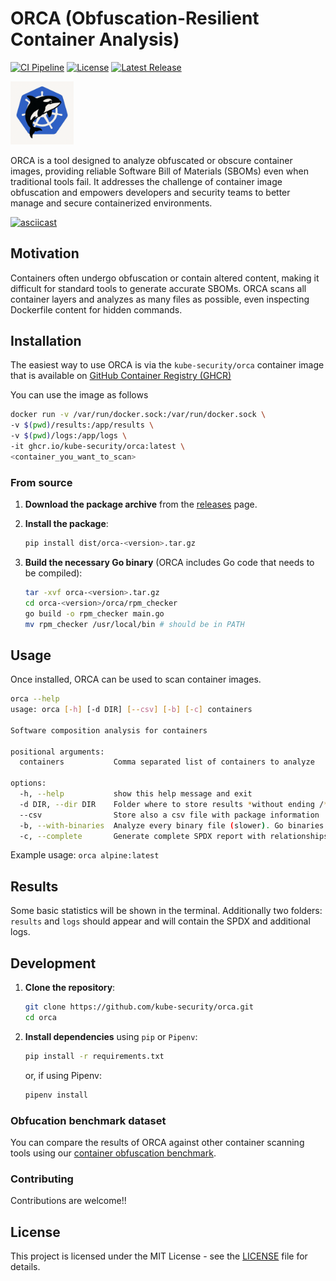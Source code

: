 # ORCA (Obfuscation-Resilient Container Analysis)

[![CI Pipeline](https://github.com/kube-security/orca/actions/workflows/publish.yml/badge.svg)](https://github.com/kube-security/orca/actions)
[![License](https://img.shields.io/github/license/kube-security/orca)](https://github.com/kube-security/orca/blob/main/LICENSE)
[![Latest Release](https://img.shields.io/github/v/release/kube-security/orca?sort=semver)](https://github.com/kube-security/orca/releases)

<img src="docs/orca.png" alt="ORCA logo" style="width:20%; height:auto;">

ORCA is a tool designed to analyze obfuscated or obscure container images, providing reliable Software Bill of Materials (SBOMs) even when traditional tools fail. It addresses the challenge of container image obfuscation and empowers developers and security teams to better manage and secure containerized environments.

[![asciicast](https://asciinema.org/a/iqqpx2iHC5BZM10hscxn7cayl.png)](https://asciinema.org/a/iqqpx2iHC5BZM10hscxn7cayl)

## Motivation

Containers often undergo obfuscation or contain altered content, making it difficult for standard tools to generate accurate SBOMs. ORCA scans all container layers and analyzes as many files as possible, even inspecting Dockerfile content for hidden commands.

## Installation

The easiest way to use ORCA is via the `kube-security/orca` container image that is available on [GitHub Container Registry (GHCR)](https://github.com/kube-security/orca/pkgs/container/orca)

You can use the image as follows

```bash
docker run -v /var/run/docker.sock:/var/run/docker.sock \
-v $(pwd)/results:/app/results \
-v $(pwd)/logs:/app/logs \
-it ghcr.io/kube-security/orca:latest \
<container_you_want_to_scan>
```

### From source 

1. **Download the package archive** from the [releases](https://github.com/kube-security/orca/releases) page.

2. **Install the package**:
    ```bash
    pip install dist/orca-<version>.tar.gz
    ```

3. **Build the necessary Go binary** (ORCA includes Go code that needs to be compiled):
    ```bash
    tar -xvf orca-<version>.tar.gz
    cd orca-<version>/orca/rpm_checker
    go build -o rpm_checker main.go
    mv rpm_checker /usr/local/bin # should be in PATH
    ```

## Usage

Once installed, ORCA can be used to scan container images.

```bash
orca --help
usage: orca [-h] [-d DIR] [--csv] [-b] [-c] containers

Software composition analysis for containers

positional arguments:
  containers           Comma separated list of containers to analyze

options:
  -h, --help           show this help message and exit
  -d DIR, --dir DIR    Folder where to store results *without ending /*
  --csv                Store also a csv file with package information
  -b, --with-binaries  Analyze every binary file (slower). Go binaries are always analyzed
  -c, --complete       Generate complete SPDX report with relationships (>200MB file is generated)
```

Example usage: `orca alpine:latest`


## Results

Some basic statistics will be shown in the terminal. Additionally two folders: `results` and `logs` should appear and will contain the SPDX and additional logs. 


## Development 

1. **Clone the repository**:
    ```bash
    git clone https://github.com/kube-security/orca.git
    cd orca
    ```

2. **Install dependencies** using `pip` or `Pipenv`:
    ```bash
    pip install -r requirements.txt
    ```
    or, if using Pipenv:
    ```bash
    pipenv install
    ```

### Obfucation benchmark dataset

You can compare the results of ORCA against other container scanning tools using our [container obfuscation benchmark](https://github.com/kube-security/container-obfuscation-benchmark).
### Contributing

Contributions are welcome!!


## License

This project is licensed under the MIT License - see the [LICENSE](LICENSE) file for details.
